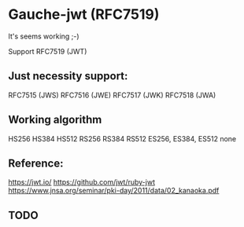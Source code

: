 # Gauche-jwt (RFC7519)

It's seems working ;-)

Support RFC7519 (JWT)

## Just necessity support:

RFC7515 (JWS)
RFC7516 (JWE)
RFC7517 (JWK)
RFC7518 (JWA)

## Working algorithm

HS256 HS384 HS512
RS256 RS384 RS512
ES256, ES384, ES512
none

## Reference:

https://jwt.io/
https://github.com/jwt/ruby-jwt
https://www.jnsa.org/seminar/pki-day/2011/data/02_kanaoka.pdf

## TODO


